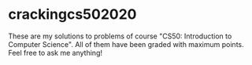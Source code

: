 # crackingcs502020
These are my solutions to problems of course "CS50: Introduction to Computer Science". All of them have been graded with maximum points. Feel free to ask me anything!
